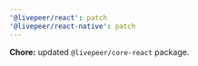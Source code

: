 ```yaml
---
'@livepeer/react': patch
'@livepeer/react-native': patch
---
```


**Chore:** updated `@livepeer/core-react` package.
